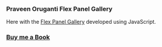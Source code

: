 ### Praveen Oruganti Flex Panel Gallery

Here with the [Flex Panel Gallery](https://praveenoruganti.github.io/praveenorugantitech-vanilla-js/0_Projects/praveenorugantitech-flex-panel-gallery) developed using JavaScript.

### [Buy me a Book](https://bit.ly/388sUbE)

